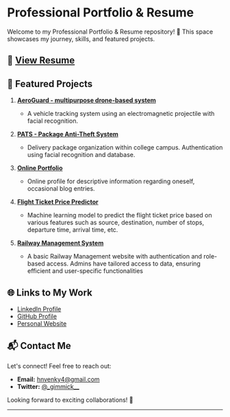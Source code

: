 # Professional Portfolio & Resume

Welcome to my Professional Portfolio & Resume repository! 🚀 This space showcases my journey, skills, and featured projects.

## 📄 [View Resume](Resume.pdf)


## 🌟 Featured Projects

1. **[AeroGuard - multipurpose drone-based system](https://github.com/prodigyhades/AeroGuard)**
   - A vehicle tracking system using an electromagnetic projectile with facial recognition.

2. **[PATS - Package Anti-Theft System](https://github.com/AlexJMercer/Package-Theft-Prevention-System_ECS)**
   -  Delivery package organization within college campus. Authentication using facial recognition and database.

3. **[Online Portfolio](https://prodigyhades.github.io/portfolio.github.io/)**
   -  Online profile for descriptive information regarding oneself, occasional blog entries.
     
4. **[Flight Ticket Price Predictor](https://github.com/prodigyhades/Flight_Ticket_Price_Predictor)**
   -  Machine learning model to predict the flight ticket price based on various features such as source, destination, number of stops, departure time, arrival time, etc.

5. **[Railway Management System](https://github.com/Parzevl24/railway-management-system)**
   -  A basic Railway Management website with authentication and role-based access. Admins have tailored access to data, ensuring efficient and user-specific functionalities

<!--For a complete list of projects, visit my [portfolio](insert_link_to_portfolio).-->

## 🌐 Links to My Work

- [LinkedIn Profile](https://www.linkedin.com/in/venkatesh-patnaik/)
- [GitHub Profile](https://github.com/prodigyhades)
- [Personal Website](https://prodigyhades.github.io/portfolio.github.io/)


## 📬 Contact Me

Let's connect! Feel free to reach out:

- **Email:** hnvenky4@gmail.com
- **Twitter:** [@\_gimmick\_\_](https://twitter.com/PatnaikVenktesh)

Looking forward to exciting collaborations! 🚀

---


